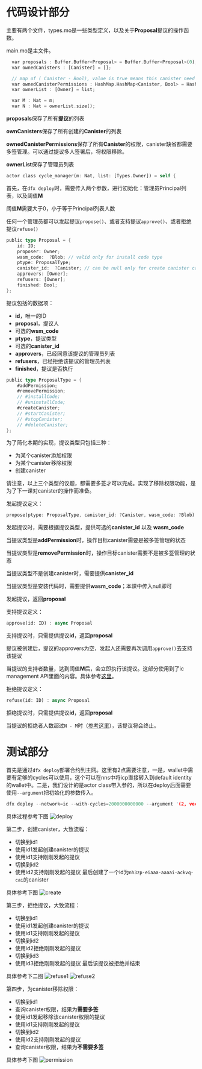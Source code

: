 # 代码设计部分

主要有两个文件，types.mo是一些类型定义，以及关于**Proposal**提议的操作函数。  

main.mo是主文件。  

```rust
  var proposals : Buffer.Buffer<Proposal> = Buffer.Buffer<Proposal>(0);
  var ownedCanisters : [Canister] = [];

  // map of ( Canister - Bool), value is true means this canister need multi-sig managed
  var ownedCanisterPermissions : HashMap.HashMap<Canister, Bool> = HashMap.HashMap<Canister, Bool>(0, func(x: Canister,y: Canister) {x==y}, Principal.hash);
  var ownerList : [Owner] = list;

  var M : Nat = m;
  var N : Nat = ownerList.size();
```

**proposals**保存了所有**提议**的列表  

**ownCanisters**保存了所有创建的**Canister**的列表

**ownedCanisterPermissions**保存了所有**Canister**的权限，canister缺省都需要多签管理。可以通过提议多人签署后，将权限移除。

**ownerList**保存了管理员列表

```rust
actor class cycle_manager(m: Nat, list: [Types.Owner]) = self {
```

首先，在```dfx deploy```时，需要传入两个参数，进行初始化：管理员Principal列表，以及阈值**M**  

阈值**M**需要大于0，小于等于Principal列表人数

任何一个管理员都可以发起提议`propose()`、或者支持提议`approve()`、或者拒绝提议`refuse()`

```rust
public type Proposal = {
    id: ID;
    proposer: Owner;
    wasm_code:  ?Blob; // valid only for install code type
    ptype: ProposalType;
    canister_id:  ?Canister; // can be null only for create canister case
    approvers: [Owner];
    refusers: [Owner];
    finished: Bool;
};
```

提议包括的数据项：
- **id**，唯一的ID
- **proposal**，提议人
- 可选的**wsm_code**
- **ptype**，提议类型
- 可选的**canister_id**
- **approvers**，已经同意该提议的管理员列表
- **refusers**，已经拒绝该提议的管理员列表
- **finished**，提议是否执行


```rust
public type ProposalType = {
    #addPermission;
    #removePermission;
    // #installCode;
    // #uninstallCode;
    #createCanister;
    // #startCanister;
    // #stopCanister;
    // #deleteCanister;
};
```

为了简化本期的实现，提议类型只包括三种：
- 为某个canister添加权限
- 为某个canister移除权限
- 创建canister

请注意，以上三个类型的议题，都需要多签才可以完成。实现了移除权限功能，是为了下一课对canister的操作而准备。


发起提议定义：
```rust
propose(ptype: ProposalType, canister_id: ?Canister, wasm_code: ?Blob) : async Proposal
```

发起提议时，需要根据提议类型，提供可选的**canister_id** 以及 **wasm_code**

当提议类型是**addPermission**时，操作目标canister需要是被多签管理的状态

当提议类型是**removePermission**时，操作目标canister需要不是被多签管理的状态

当提议类型不是创建canister时，需要提供**canister_id**

当提议类型是安装代码时，需要提供**wasm_code**；本课中传入null即可

发起提议，返回**proposal**

支持提议定义：
```rust
approve(id: ID) : async Proposal
```

支持提议时，只需提供提议**id**，返回**proposal**

提议被创建后，提议的approvers为空，发起人还需要再次调用`approve()`去支持该提议

当提议的支持者数量，达到阈值**M**后，会立即执行该提议。这部分使用到了ic management API里面的内容。具体参考[这里](https://github.com/alexxuyang/icp_course_H_3/blob/9e4dbb0ee047be8e5bd4baba214a4ac4e17006be/src/icp_course_H_3/main.mo#L144)。

拒绝提议定义：
```rust
refuse(id: ID) : async Proposal
```

拒绝提议时，只需提供提议**id**，返回**proposal**

当提议的拒绝者人数超过`N - M`时（[参考这里](https://github.com/alexxuyang/icp_course_H_3/blob/9e4dbb0ee047be8e5bd4baba214a4ac4e17006be/src/icp_course_H_3/main.mo#L108)），该提议将会终止。


# 测试部分

首先是通过`dfx deploy`部署合约到主网。这里有2点需要注意，一是，wallet中需要有足够的cycles可以使用，这个可以在nns中将icp直接转入到default identity的wallet中。二是，我们设计的是actor class带入参的，所以在deploy后面需要使用`--argument`把初始化的参数传入。


```rust
dfx deploy --network=ic --with-cycles=2000000000000 --argument '(2, vec {principal "cnh44-cjhoh-yyoqz-tcp2t-yto7n-6vlpk-xw52p-zuo43-rrlge-4ozr5-6ae"; principal "ndb4h-h6tuq-2iudh-j3opo-trbbe-vljdk-7bxgi-t5eyp-744ga-6eqv6-2ae"; principal "lzf3n-nlh22-cyptu-56v52-klerd-chdxu-t62na-viscs-oqr2d-kyl44-rqe"})'
```


具体过程参考下图
![deploy](https://github.com/alexxuyang/icp_course_H_3/blob/main/images/01.deploy-to-mainnet-with-2T-cycles.png)


第二步，创建canister，大致流程：
- 切换到id1
- 使用id1发起创建canister的提议
- 使用id1支持刚刚发起的提议
- 切换到id2
- 使用id2支持刚刚发起的提议
最后创建了一个id为`nh3zp-eiaaa-aaaai-ackvq-cai`的canister


具体参考下图
![create](https://github.com/alexxuyang/icp_course_H_3/blob/main/images/02.propose-approve-create-canister.png)


第三步，拒绝提议，大致流程：
- 切换到id1
- 使用id1发起创建canister的提议
- 使用id1支持刚刚发起的提议
- 切换到id2
- 使用id2拒绝刚刚发起的提议
- 切换到id3
- 使用id3拒绝刚刚发起的提议
最后该提议被拒绝并结束


具体参考下二图
![refuse1](https://github.com/alexxuyang/icp_course_H_3/blob/main/images/03.propose-approve.png)
![refuse2](https://github.com/alexxuyang/icp_course_H_3/blob/main/images/04.refuse-refuse.png)


第四步，为canister移除权限：
- 切换到id1
- 查询canister权限，结果为**需要多签**
- 使用id1发起移除该canister权限的提议
- 使用id1支持刚刚发起的提议
- 切换到id2
- 使用id2支持刚刚发起的提议
- 查询canister权限，结果为**不需要多签**


具体参考下图
![permission](https://github.com/alexxuyang/icp_course_H_3/blob/main/images/05.propose-approve-approve-remove-permission.png)
